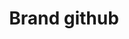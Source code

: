 ---
title: Brand github
tags: ["brand", "github", "development", "version control", "code", "repository", "collaboration"]
icon: brand-github
svg: '<svg xmlns="http://www.w3.org/2000/svg" width="24" height="24" fill="none" viewBox="0 0 24 24" stroke-width="1.5" stroke-linecap="round" stroke-linejoin="round" stroke="currentColor"><path d="M15.172 15.299c1.202-.25 2.293-.682 3.14-1.316 1.448-1.084 2.188-2.758 2.188-4.411 0-1.16-.44-2.243-1.204-3.16-.425-.511.819-3.872-.286-3.359-1.105.514-2.725 1.198-3.574.947-.909-.268-1.9-.416-2.936-.416-.9 0-1.766.111-2.574.317-1.174.298-2.296-.363-3.426-.848-1.13-.484-.513 3.008-.849 3.422C4.921 7.38 4.5 8.44 4.5 9.572c0 1.653.895 3.327 2.343 4.41.965.722 2.174 1.183 3.527 1.41"/><path d="M10.37 15.391q-.87.954-.869 1.813V21m5.671-5.701q.823 1.078.823 1.936V21M3.5 15.668q.675.081 1 .618c.326.537 1.537 2.526 2.913 2.526H9.5"/></svg>'
---